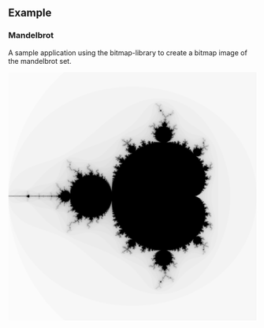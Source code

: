 ## Example
### Mandelbrot

A sample application using the bitmap-library to create a bitmap image of the mandelbrot set.

<p align="center">
<img src="https://github.com/edddddee/bitmap-library/blob/master/examples/mandelbrot/mandelbrot.bmp" alt="Description" style="width: 800px;">
</p>
